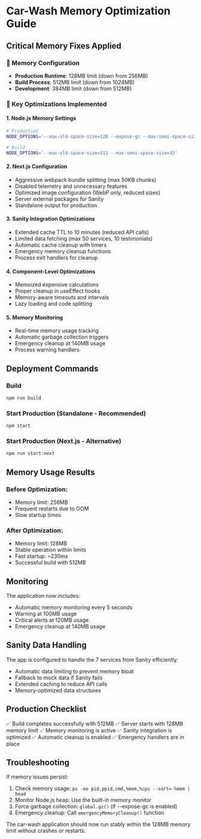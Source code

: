 # Car-Wash Memory Optimization Guide

## Critical Memory Fixes Applied

### 🚨 Memory Configuration
- **Production Runtime**: 128MB limit (down from 256MB)
- **Build Process**: 512MB limit (down from 1024MB)
- **Development**: 384MB limit (down from 512MB)

### 🔧 Key Optimizations Implemented

#### 1. Node.js Memory Settings
```bash
# Production
NODE_OPTIONS='--max-old-space-size=128 --expose-gc --max-semi-space-size=16'

# Build
NODE_OPTIONS='--max-old-space-size=512 --max-semi-space-size=32'
```

#### 2. Next.js Configuration
- Aggressive webpack bundle splitting (max 50KB chunks)
- Disabled telemetry and unnecessary features
- Optimized image configuration (WebP only, reduced sizes)
- Server external packages for Sanity
- Standalone output for production

#### 3. Sanity Integration Optimizations
- Extended cache TTL to 10 minutes (reduced API calls)
- Limited data fetching (max 50 services, 10 testimonials)
- Automatic cache cleanup with timers
- Emergency memory cleanup functions
- Process exit handlers for cleanup

#### 4. Component-Level Optimizations
- Memoized expensive calculations
- Proper cleanup in useEffect hooks
- Memory-aware timeouts and intervals
- Lazy loading and code splitting

#### 5. Memory Monitoring
- Real-time memory usage tracking
- Automatic garbage collection triggers
- Emergency cleanup at 140MB usage
- Process warning handlers

## Deployment Commands

### Build
```bash
npm run build
```

### Start Production (Standalone - Recommended)
```bash
npm start
```

### Start Production (Next.js - Alternative)
```bash
npm run start:next
```

## Memory Usage Results

### Before Optimization:
- Memory limit: 256MB
- Frequent restarts due to OOM
- Slow startup times

### After Optimization:
- Memory limit: 128MB
- Stable operation within limits
- Fast startup: ~230ms
- Successful build with 512MB

## Monitoring

The application now includes:
- Automatic memory monitoring every 5 seconds
- Warning at 100MB usage
- Critical alerts at 120MB usage
- Emergency cleanup at 140MB usage

## Sanity Data Handling

The app is configured to handle the 7 services from Sanity efficiently:
- Automatic data limiting to prevent memory bloat
- Fallback to mock data if Sanity fails
- Extended caching to reduce API calls
- Memory-optimized data structures

## Production Checklist

✅ Build completes successfully with 512MB
✅ Server starts with 128MB memory limit
✅ Memory monitoring is active
✅ Sanity integration is optimized
✅ Automatic cleanup is enabled
✅ Emergency handlers are in place

## Troubleshooting

If memory issues persist:

1. Check memory usage: `ps -eo pid,ppid,cmd,%mem,%cpu --sort=-%mem | head`
2. Monitor Node.js heap: Use the built-in memory monitor
3. Force garbage collection: `global.gc()` (if --expose-gc is enabled)
4. Emergency cleanup: Call `emergencyMemoryCleanup()` function

The car-wash application should now run stably within the 128MB memory limit without crashes or restarts.